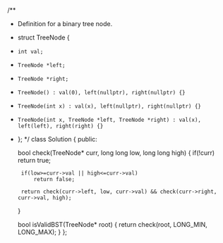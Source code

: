 /**
 * Definition for a binary tree node.
 * struct TreeNode {
 *     int val;
 *     TreeNode *left;
 *     TreeNode *right;
 *     TreeNode() : val(0), left(nullptr), right(nullptr) {}
 *     TreeNode(int x) : val(x), left(nullptr), right(nullptr) {}
 *     TreeNode(int x, TreeNode *left, TreeNode *right) : val(x), left(left), right(right) {}
 * };
 */
class Solution {
public:

    bool check(TreeNode* curr, long long low, long long high)
    {
        if(!curr)
            return true;

        if(low>=curr->val || high<=curr->val)
            return false;
        
        return check(curr->left, low, curr->val) && check(curr->right, curr->val, high);
    }

    bool isValidBST(TreeNode* root) {
        return check(root, LONG_MIN, LONG_MAX);
    }
};
